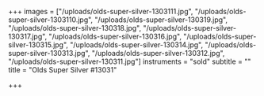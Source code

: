 +++
images = ["/uploads/olds-super-silver-1303111.jpg", "/uploads/olds-super-silver-1303110.jpg", "/uploads/olds-super-silver-130319.jpg", "/uploads/olds-super-silver-130318.jpg", "/uploads/olds-super-silver-130317.jpg", "/uploads/olds-super-silver-130316.jpg", "/uploads/olds-super-silver-130315.jpg", "/uploads/olds-super-silver-130314.jpg", "/uploads/olds-super-silver-130313.jpg", "/uploads/olds-super-silver-130312.jpg", "/uploads/olds-super-silver-130311.jpg"]
instruments = "sold"
subtitle = ""
title = "Olds Super Silver #13031"

+++
